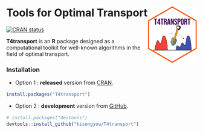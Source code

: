 
<!-- README.md is generated from README.Rmd. Please edit that file -->

# Tools for Optimal Transport <a href='https://kisungyou.com/T4transport/'><img src='man/figures/logo.png' align="right" height="150" /></a>

<!-- badges: start -->

[![CRAN
status](https://www.r-pkg.org/badges/version/T4transport)](https://CRAN.R-project.org/package=T4transport)
<!-- badges: end -->

**T4transport** is an **R** package designed as a computational toolkit
for well-known algorithms in the field of optimal transport.

### Installation

-   Option 1 : **released** version from
    [CRAN](https://CRAN.R-project.org).

``` r
install.packages("T4transport")
```

-   Option 2 : **development** version from
    [GitHub](https://github.com/).

``` r
# install.packages("devtools")
devtools::install_github("kisungyou/T4transport")
```
